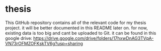 # thesis

This GitHub repository contains all of the relevant code for my thesis project. 
it will be better documented in this README later on. 
for now, existing data is too big and cant be uploaded to Git. 
it can be found in this google drive: https://drive.google.com/drive/folders/17hxwDnAG3TVpA-VN73rOFMZOFKskTV6g?usp=sharing
